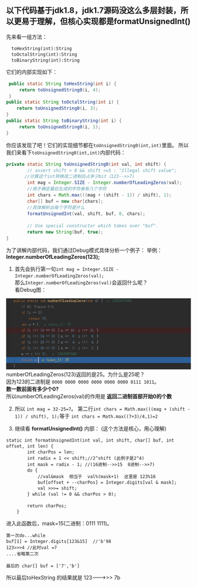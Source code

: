 **以下代码基于jdk1.8，jdk1.7源码没这么多层封装，所以更易于理解，但核心实现都是formatUnsignedInt()**
-------
先来看一组方法：
```
  toHexString(int):String
  toOctalString(int):String
  toBinaryString(int):String
  ```

它们的内部实现如下：
```java
 public static String toHexString(int i) {
     return toUnsignedString0(i, 4);
 }
public static String toOctalString(int i) {
    return toUnsignedString0(i, 3);
}
public static String toBinaryString(int i) {
     return toUnsignedString0(i, 1);
}
```
你应该发现了吧！它们的实现细节都在`toUnsignedString0(int,int)`里面。
所以我们来看下`toUnsignedString0(int,int)`内部代码：
```java
private static String toUnsignedString0(int val, int shift) {
        // assert shift > 0 && shift <=5 : "Illegal shift value";
       //计算这个int转换成二进制后占多少bit（123-->>7)
        int mag = Integer.SIZE - Integer.numberOfLeadingZeros(val);
        //用于确定最后生成的字符串有几个字符
        int chars = Math.max(((mag + (shift - 1)) / shift), 1);
        char[] buf = new char[chars];
        //具体解析出每个字符是什么
        formatUnsignedInt(val, shift, buf, 0, chars);

        // Use special constructor which takes over "buf".
        return new String(buf, true);
}
```
为了讲解内部代码，我们通过Debug模式具体分析一个例子：
举例：**Integer.numberOfLeadingZeros(123);**

1. 首先会执行第一句`int mag = Integer.SIZE - Integer.numberOfLeadingZeros(val);`<br>
那么`Integer.numberOfLeadingZeros(val)`会返回什么呢？<br>
看Debug图：

![图1.png](./img/1.JPG)
numberOfLeadingZeros(123)返回的是25。为什么是25呢？<br>
因为123的二进制是 `0000 0000 0000 0000 0000 0000 0111 1011`。  
**数一数前面有多少个0?**<br>
所以numberOfLeadingZeros(val)的作用是 **返回二进制首部开始0的个数**

2. 所以 `int mag = 32-25=7`。
第二行`int chars = Math.max(((mag + (shift - 1)) / shift), 1);`等于
`int chars = Math.max((7+3)/4,1)=2`

3. 继续看 **formatUnsignedInt()** 内部：
(这个方法是核心，用心理解)
```
static int formatUnsignedInt(int val, int shift, char[] buf, int offset, int len) {
        int charPos = len;
        int radix = 1 << shift;//2^shift (此例子是2^4)
        int mask = radix - 1; //(16进制-->>15  8进制-->>7)
        do {
            //val&mask  相当于  val%(mask+1)  这里是 123%16
            buf[offset + --charPos] = Integer.digits[val & mask];
            val >>>= shift;
        } while (val != 0 && charPos > 0);

        return charPos;
    }
```
进入此函数后，mask=15(二进制：0111 1111)。
```
第一次do...while
buf[1] = Integer.digits[123&15]  //'b'98
123>>>4 //此时val =7
....省略第二次

最后的 char[] buf = ['7','b']
```
所以最后toHexString 的结果就是 123--->>> 7b
